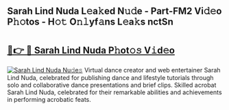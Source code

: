 ## Sarah Lind Nuda L𝚎a𝚔ed N𝚞𝚍e - Part-FM2 Vi𝚍𝚎o P𝚑𝚘tos - H𝚘𝚝 O𝚗𝚕yf𝚊ns L𝚎a𝚔s nctSn

# <h2><a href="http://kf3nj1o.oniu.top/?m=Sarah+Lind+Nuda">🔗👉 🔴 Sarah Lind Nuda P𝚑ot𝚘𝚜 V𝚒d𝚎o</a></h2>

[![Sarah Lind Nuda Nu𝚍e𝚜](https://i.imgur.com/0qMVB7G.gif)](http://kf3nj1o.oniu.top/?m=Sarah+Lind+Nuda)
Virtual dance creator and web entertainer Sarah Lind Nuda, celebrated for publishing dance and lifestyle tutorials through solo and collaborative dance presentations and brief clips. Skilled acrobat Sarah Lind Nuda, celebrated for their remarkable abilities and achievements in performing acrobatic feats.  
